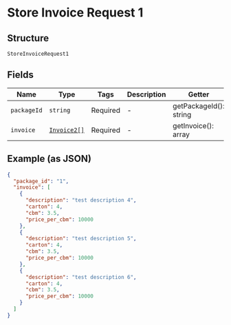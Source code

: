 
# Store Invoice Request 1

## Structure

`StoreInvoiceRequest1`

## Fields

| Name | Type | Tags | Description | Getter | Setter |
|  --- | --- | --- | --- | --- | --- |
| `packageId` | `string` | Required | - | getPackageId(): string | setPackageId(string packageId): void |
| `invoice` | [`Invoice2[]`](/doc/models/invoice-2.md) | Required | - | getInvoice(): array | setInvoice(array invoice): void |

## Example (as JSON)

```json
{
  "package_id": "1",
  "invoice": [
    {
      "description": "test description 4",
      "carton": 4,
      "cbm": 3.5,
      "price_per_cbm": 10000
    },
    {
      "description": "test description 5",
      "carton": 4,
      "cbm": 3.5,
      "price_per_cbm": 10000
    },
    {
      "description": "test description 6",
      "carton": 4,
      "cbm": 3.5,
      "price_per_cbm": 10000
    }
  ]
}
```

